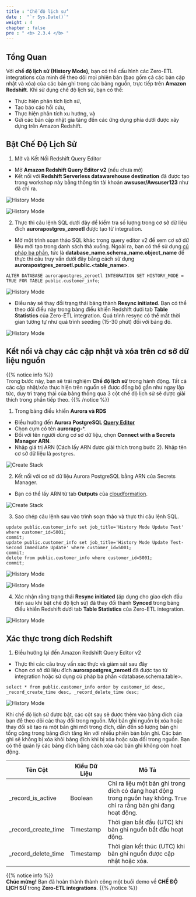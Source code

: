 ```yaml
---
title : "Chế độ lịch sử"
date :  "`r Sys.Date()`" 
weight : 4
chapter : false
pre : " <b> 2.3.4 </b> "
---
```


## Tổng Quan

Với **chế độ lịch sử (History Mode)**, bạn có thể cấu hình các Zero-ETL integrations của mình để theo dõi mọi phiên bản (bao gồm cả các bản cập nhật và xóa) của các bản ghi trong các bảng nguồn, trực tiếp trên **Amazon Redshift**. Khi sử dụng chế độ lịch sử, bạn có thể:

+ Thực hiện phân tích lịch sử,
+ Tạo báo cáo hồi cứu,
+ Thực hiện phân tích xu hướng, và
+ Gửi các bản cập nhật gia tăng đến các ứng dụng phía dưới được xây dựng trên Amazon Redshift.

## Bật Chế Độ Lịch Sử

1. Mở và Kết Nối Redshift Query Editor
+ Mở **Amazon Redshift Query Editor v2** (nếu chưa mở)
+ Kết nối với **Redshift Serverless datawarehouse destination** đã được tạo trong workshop này bằng thông tin tài khoản **awsuser/Awsuser123** như đã chỉ ra.

![History Mode](/images/2.Zero-ETLIntegration/34.png)

![History Mode](/images/2.Zero-ETLIntegration/38.png)

2. Thực thi câu lệnh SQL dưới đây để kiểm tra số lượng trong cơ sở dữ liệu đích **aurorapostgres_zeroetl** được tạo từ integration.
+ Mở một trình soạn thảo SQL khác trong query editor v2 để xem cơ sở dữ liệu mới tạo trong danh sách thả xuống. Ngoài ra, bạn có thể sử dụng [cú pháp ba phần](https://docs.aws.amazon.com/redshift/latest/dg/cross-database-overview.html), tức là **database_name.schema_name.object_name** để thực thi câu truy vấn dưới đây bằng cách sử dụng **aurorapostgres_zeroetl.public.<table_name>**.

```
ALTER DATABASE aurorapostgres_zeroetl INTEGRATION SET HISTORY_MODE = TRUE FOR TABLE public.customer_info;
```


![History Mode](/images/2.Zero-ETLIntegration/108.png)

+ Điều này sẽ thay đổi trạng thái bảng thành **Resync initiated**. Bạn có thể theo dõi điều này trong bảng điều khiển Redshift dưới tab **Table Statistics** của Zero-ETL integration. Quá trình resync có thể mất thời gian tương tự như quá trình seeding (15-30 phút) đối với bảng đó.

![History Mode](/images/2.Zero-ETLIntegration/142.png)

## Kết nối và chạy các cập nhật và xóa trên cơ sở dữ liệu nguồn

{{% notice info %}}  
Trong bước này, bạn sẽ trải nghiệm **Chế độ lịch sử** trong hành động. Tất cả các cập nhật/xóa thực hiện trên nguồn sẽ được đồng bộ gần như ngay lập tức, duy trì trạng thái của bảng thông qua 3 cột chế độ lịch sử sẽ được giải thích trong phần tiếp theo.
{{% /notice %}}

1. Trong bảng điều khiển **Aurora và RDS**
+ Điều hướng đến **Aurora PostgreSQL [Query Editor](https://console.aws.amazon.com/rds/home#query-editor:)**
+ Chọn cụm có tên **aurorapg-***.
+ Đối với tên người dùng cơ sở dữ liệu, chọn **Connect with a Secrets Manager ARN**.
+ Nhập giá trị ARN (Cách lấy ARN được giải thích trong bước 2). Nhập tên cơ sở dữ liệu là `postgres`.

![Create Stack](/images/2.Zero-ETLIntegration/112.png)

2. Kết nối với cơ sở dữ liệu Aurora PostgreSQL bằng ARN của Secrets Manager.
+ Bạn có thể lấy ARN từ tab **Outputs** của [cloudformation](https://console.aws.amazon.com/cloudformation/home).

![Create Stack](/images/2.Zero-ETLIntegration/113.png)

3. Sao chép câu lệnh sau vào trình soạn thảo và thực thi câu lệnh SQL.

```
update public.customer_info set job_title='History Mode Update Test' where customer_id=5001;
commit;
update public.customer_info set job_title='History Mode Update Test-Second Immediate Update' where customer_id=5001;
commit;
delete from public.customer_info where customer_id=5001;
commit;
```


![History Mode](/images/2.Zero-ETLIntegration/145.png)

![History Mode](/images/2.Zero-ETLIntegration/144.png)

4. Xác nhận rằng trạng thái **Resync initiated** (áp dụng cho giao dịch đầu tiên sau khi bật chế độ lịch sử) đã thay đổi thành **Synced** trong bảng điều khiển Redshift dưới tab **Table Statistics** của Zero-ETL integration.

![History Mode](/images/2.Zero-ETLIntegration/143.png)

## Xác thực trong đích Redshift

1. Điều hướng lại đến Amazon Redshift Query Editor v2
+ Thực thi các câu truy vấn xác thực và giám sát sau đây
+ Chọn cơ sở dữ liệu đích **aurorapostgres_zeroetl** đã được tạo từ integration hoặc sử dụng cú pháp ba phần <database.schema.table>.

```
select * from public.customer_info order by customer_id desc, _record_create_time desc, _record_delete_time desc;
```


![History Mode](/images/2.Zero-ETLIntegration/146.png)

Khi chế độ lịch sử được bật, các cột sau sẽ được thêm vào bảng đích của bạn để theo dõi các thay đổi trong nguồn. Mọi bản ghi nguồn bị xóa hoặc thay đổi sẽ tạo ra một bản ghi mới trong đích, dẫn đến số lượng bản ghi tổng cộng trong bảng đích tăng lên với nhiều phiên bản bản ghi. Các bản ghi sẽ không bị xóa khỏi bảng đích khi bị xóa hoặc sửa đổi trong nguồn. Bạn có thể quản lý các bảng đích bằng cách xóa các bản ghi không còn hoạt động.

| Tên Cột               | Kiểu Dữ Liệu | Mô Tả                                                                 |
|------------------------|--------------|------------------------------------------------------------------------|
| _record_is_active      | Boolean      | Chỉ ra liệu một bản ghi trong đích có đang hoạt động trong nguồn hay không. `True` chỉ ra rằng bản ghi đang hoạt động. |
| _record_create_time    | Timestamp    | Thời gian bắt đầu (UTC) khi bản ghi nguồn bắt đầu hoạt động.         |
| _record_delete_time    | Timestamp    | Thời gian kết thúc (UTC) khi bản ghi nguồn được cập nhật hoặc xóa.  |

{{% notice info %}}  
**Chúc mừng!** Bạn đã hoàn thành thành công một buổi demo về **CHẾ ĐỘ LỊCH SỬ** trong **Zero-ETL integrations**.
{{% /notice %}}
